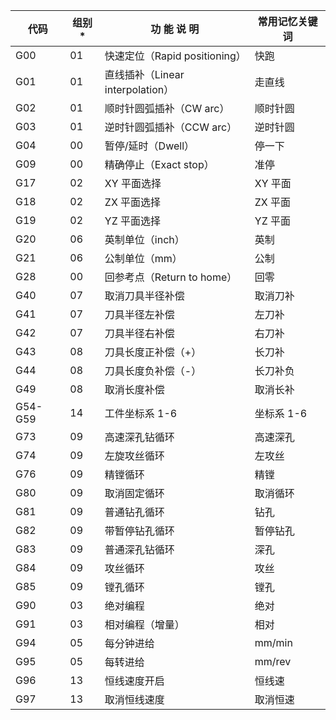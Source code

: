 | 代码      | 组别\* | 功 能 说 明                    | 常用记忆关键词 |
| ------- | ---- | -------------------------- | ------- |
| G00     | 01   | 快速定位（Rapid positioning）    | 快跑      |
| G01     | 01   | 直线插补（Linear interpolation） | 走直线     |
| G02     | 01   | 顺时针圆弧插补（CW arc）            | 顺时针圆    |
| G03     | 01   | 逆时针圆弧插补（CCW arc）           | 逆时针圆    |
| G04     | 00   | 暂停/延时（Dwell）               | 停一下     |
| G09     | 00   | 精确停止（Exact stop）           | 准停      |
| G17     | 02   | XY 平面选择                    | XY 平面   |
| G18     | 02   | ZX 平面选择                    | ZX 平面   |
| G19     | 02   | YZ 平面选择                    | YZ 平面   |
| G20     | 06   | 英制单位（inch）                 | 英制      |
| G21     | 06   | 公制单位（mm）                   | 公制      |
| G28     | 00   | 回参考点（Return to home）       | 回零      |
| G40     | 07   | 取消刀具半径补偿                   | 取消刀补    |
| G41     | 07   | 刀具半径左补偿                    | 左刀补     |
| G42     | 07   | 刀具半径右补偿                    | 右刀补     |
| G43     | 08   | 刀具长度正补偿（+）                 | 长刀补     |
| G44     | 08   | 刀具长度负补偿（-）                 | 长刀补负    |
| G49     | 08   | 取消长度补偿                     | 取消长补    |
| G54-G59 | 14   | 工件坐标系 1-6                  | 坐标系 1-6 |
| G73     | 09   | 高速深孔钻循环                    | 高速深孔    |
| G74     | 09   | 左旋攻丝循环                     | 左攻丝     |
| G76     | 09   | 精镗循环                       | 精镗      |
| G80     | 09   | 取消固定循环                     | 取消循环    |
| G81     | 09   | 普通钻孔循环                     | 钻孔      |
| G82     | 09   | 带暂停钻孔循环                    | 暂停钻孔    |
| G83     | 09   | 普通深孔钻循环                    | 深孔      |
| G84     | 09   | 攻丝循环                       | 攻丝      |
| G85     | 09   | 镗孔循环                       | 镗孔      |
| G90     | 03   | 绝对编程                       | 绝对      |
| G91     | 03   | 相对编程（增量）                   | 相对      |
| G94     | 05   | 每分钟进给                      | mm/min  |
| G95     | 05   | 每转进给                       | mm/rev  |
| G96     | 13   | 恒线速度开启                     | 恒线速     |
| G97     | 13   | 取消恒线速度                     | 取消恒速    |

